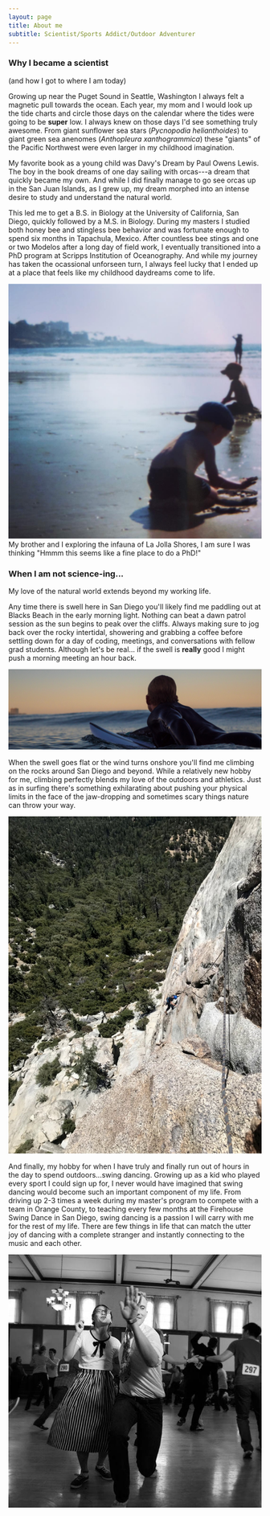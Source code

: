 ```yaml
---
layout: page
title: About me
subtitle: Scientist/Sports Addict/Outdoor Adventurer
---
```


### Why I became a scientist
(and how I got to where I am today)

Growing up near the Puget Sound in Seattle, Washington I always felt a magnetic pull towards the ocean. Each year, my mom and I would look up the tide charts and circle those days on the calendar where the tides were going to be **super** low. I always knew on those days I'd see something truly awesome. From giant sunflower sea stars (*Pycnopodia helianthoides*) to giant green sea anenomes (*Anthopleura xanthogrammica*) these "giants" of the Pacific Northwest were even larger in my childhood imagination. 

My favorite book as a young child was Davy's Dream by Paul Owens Lewis. The boy in the book dreams of one day sailing with orcas---a dream that quickly became my own. And while I did finally manage to go see orcas up in the San Juan Islands, as I grew up, my dream morphed into an intense desire to study and understand the natural world. 

This led me to get a B.S. in Biology at the University of California, San Diego, quickly followed by a M.S. in Biology. During my masters I studied both honey bee and stingless bee behavior and was fortunate enough to spend six months in Tapachula, Mexico. After countless bee stings and one or two Modelos after a long day of field work, I eventually transitioned into a PhD program at Scripps Institution of Oceanography. And while my journey has taken the ocassional unforseen turn, I always feel lucky that I ended up at a place that feels like my childhood daydreams come to life. 

![](img/baby_photo.png)
My brother and I exploring the infauna of La Jolla Shores, I am sure I was thinking "Hmmm this seems like a fine place to do a PhD!"

### When I am not science-ing...

My love of the natural world extends beyond my working life.

Any time there is swell here in San Diego you'll likely find me paddling out at Blacks Beach in the early morning light. Nothing can beat a dawn patrol session as the sun begins to peak over the cliffs. Always making sure to jog back over the rocky intertidal, showering and grabbing a coffee before settling down for a day of coding, meetings, and conversations with fellow grad students. Although let's be real... if the swell is **really** good I might push a morning meeting an hour back. 

![](img/close.jpg)

When the swell goes flat or the wind turns onshore you'll find me climbing on the rocks around San Diego and beyond. While a relatively new hobby for me, climbing perfectly blends my love of the outdoors and athletics. Just as in surfing there's something exhilarating about pushing your physical limits in the face of the jaw-dropping and sometimes scary things nature can throw your way. 

![](img/first_multipitch.jpg)

And finally, my hobby for when I have truly and finally run out of hours in the day to spend outdoors...swing dancing. Growing up as a kid who played every sport I could sign up for, I never would have imagined that swing dancing would become such an important component of my life. From driving up 2-3 times a week during my master's program to compete with a team in Orange County, to teaching every few months at the Firehouse Swing Dance in San Diego, swing dancing is a passion I will carry with me for the rest of my life. There are few things in life that can match the utter joy of dancing with a complete stranger and instantly connecting to the music and each other. 

![](img/dance.jpg)

